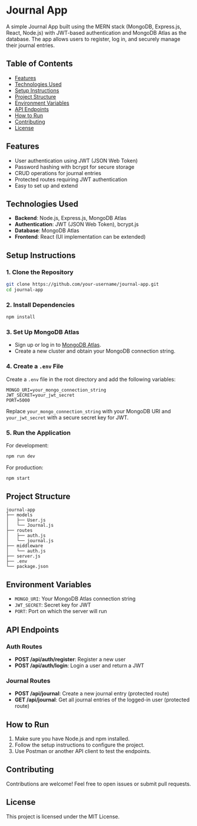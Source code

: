 
# Journal App

A simple Journal App built using the MERN stack (MongoDB, Express.js, React, Node.js) with JWT-based authentication and MongoDB Atlas as the database. The app allows users to register, log in, and securely manage their journal entries.

## Table of Contents

- [Features](#features)
- [Technologies Used](#technologies-used)
- [Setup Instructions](#setup-instructions)
- [Project Structure](#project-structure)
- [Environment Variables](#environment-variables)
- [API Endpoints](#api-endpoints)
- [How to Run](#how-to-run)
- [Contributing](#contributing)
- [License](#license)

## Features

- User authentication using JWT (JSON Web Token)
- Password hashing with bcrypt for secure storage
- CRUD operations for journal entries
- Protected routes requiring JWT authentication
- Easy to set up and extend

## Technologies Used

- **Backend**: Node.js, Express.js, MongoDB Atlas
- **Authentication**: JWT (JSON Web Token), bcrypt.js
- **Database**: MongoDB Atlas
- **Frontend**: React (UI implementation can be extended)

## Setup Instructions

### 1. Clone the Repository

```bash
git clone https://github.com/your-username/journal-app.git
cd journal-app
```

### 2. Install Dependencies

```bash
npm install
```

### 3. Set Up MongoDB Atlas

- Sign up or log in to [MongoDB Atlas](https://www.mongodb.com/cloud/atlas).
- Create a new cluster and obtain your MongoDB connection string.

### 4. Create a `.env` File

Create a `.env` file in the root directory and add the following variables:

```plaintext
MONGO_URI=your_mongo_connection_string
JWT_SECRET=your_jwt_secret
PORT=5000
```

Replace `your_mongo_connection_string` with your MongoDB URI and `your_jwt_secret` with a secure secret key for JWT.

### 5. Run the Application

For development:

```bash
npm run dev
```

For production:

```bash
npm start
```

## Project Structure

```
journal-app
├── models
│   ├── User.js
│   └── Journal.js
├── routes
│   ├── auth.js
│   └── journal.js
├── middleware
│   └── auth.js
├── server.js
├── .env
└── package.json
```

## Environment Variables

- `MONGO_URI`: Your MongoDB Atlas connection string
- `JWT_SECRET`: Secret key for JWT
- `PORT`: Port on which the server will run

## API Endpoints

### Auth Routes

- **POST /api/auth/register**: Register a new user
- **POST /api/auth/login**: Login a user and return a JWT

### Journal Routes

- **POST /api/journal**: Create a new journal entry (protected route)
- **GET /api/journal**: Get all journal entries of the logged-in user (protected route)

## How to Run

1. Make sure you have Node.js and npm installed.
2. Follow the setup instructions to configure the project.
3. Use Postman or another API client to test the endpoints.

## Contributing

Contributions are welcome! Feel free to open issues or submit pull requests.

## License

This project is licensed under the MIT License.

